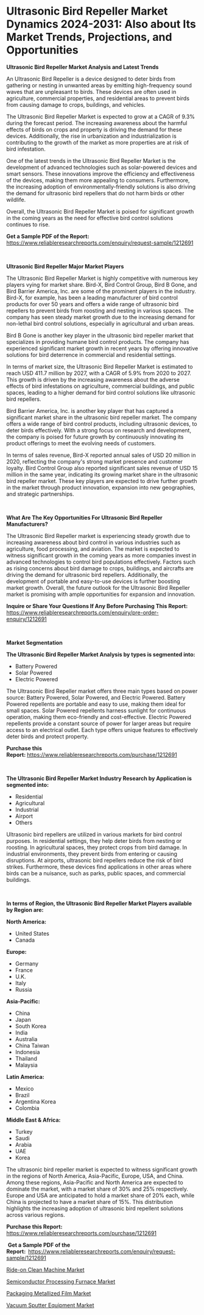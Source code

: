 <p><h1>Ultrasonic Bird Repeller Market Dynamics 2024-2031: Also about Its Market Trends, Projections, and Opportunities</h1></p><p><strong>Ultrasonic Bird Repeller Market Analysis and Latest Trends</strong></p>
<p><p>An Ultrasonic Bird Repeller is a device designed to deter birds from gathering or nesting in unwanted areas by emitting high-frequency sound waves that are unpleasant to birds. These devices are often used in agriculture, commercial properties, and residential areas to prevent birds from causing damage to crops, buildings, and vehicles.</p><p>The Ultrasonic Bird Repeller Market is expected to grow at a CAGR of 9.3% during the forecast period. The increasing awareness about the harmful effects of birds on crops and property is driving the demand for these devices. Additionally, the rise in urbanization and industrialization is contributing to the growth of the market as more properties are at risk of bird infestation.</p><p>One of the latest trends in the Ultrasonic Bird Repeller Market is the development of advanced technologies such as solar-powered devices and smart sensors. These innovations improve the efficiency and effectiveness of the devices, making them more appealing to consumers. Furthermore, the increasing adoption of environmentally-friendly solutions is also driving the demand for ultrasonic bird repellers that do not harm birds or other wildlife.</p><p>Overall, the Ultrasonic Bird Repeller Market is poised for significant growth in the coming years as the need for effective bird control solutions continues to rise.</p></p>
<p><strong>Get a Sample PDF of the Report:&nbsp;</strong> <a href="https://www.reliableresearchreports.com/enquiry/request-sample/1212691">https://www.reliableresearchreports.com/enquiry/request-sample/1212691</a></p>
<p>&nbsp;</p>
<p><strong>Ultrasonic Bird Repeller Major Market Players</strong></p>
<p><p>The Ultrasonic Bird Repeller Market is highly competitive with numerous key players vying for market share. Bird-X, Bird Control Group, Bird B Gone, and Bird Barrier America, Inc. are some of the prominent players in the industry. Bird-X, for example, has been a leading manufacturer of bird control products for over 50 years and offers a wide range of ultrasonic bird repellers to prevent birds from roosting and nesting in various spaces. The company has seen steady market growth due to the increasing demand for non-lethal bird control solutions, especially in agricultural and urban areas.</p><p>Bird B Gone is another key player in the ultrasonic bird repeller market that specializes in providing humane bird control products. The company has experienced significant market growth in recent years by offering innovative solutions for bird deterrence in commercial and residential settings.</p><p>In terms of market size, the Ultrasonic Bird Repeller Market is estimated to reach USD 411.7 million by 2027, with a CAGR of 5.9% from 2020 to 2027. This growth is driven by the increasing awareness about the adverse effects of bird infestations on agriculture, commercial buildings, and public spaces, leading to a higher demand for bird control solutions like ultrasonic bird repellers.</p><p>Bird Barrier America, Inc. is another key player that has captured a significant market share in the ultrasonic bird repeller market. The company offers a wide range of bird control products, including ultrasonic devices, to deter birds effectively. With a strong focus on research and development, the company is poised for future growth by continuously innovating its product offerings to meet the evolving needs of customers.</p><p>In terms of sales revenue, Bird-X reported annual sales of USD 20 million in 2020, reflecting the company's strong market presence and customer loyalty. Bird Control Group also reported significant sales revenue of USD 15 million in the same year, indicating its growing market share in the ultrasonic bird repeller market. These key players are expected to drive further growth in the market through product innovation, expansion into new geographies, and strategic partnerships.</p></p>
<p>&nbsp;</p>
<p><strong>What Are The Key Opportunities For Ultrasonic Bird Repeller Manufacturers?</strong></p>
<p><p>The Ultrasonic Bird Repeller market is experiencing steady growth due to increasing awareness about bird control in various industries such as agriculture, food processing, and aviation. The market is expected to witness significant growth in the coming years as more companies invest in advanced technologies to control bird populations effectively. Factors such as rising concerns about bird damage to crops, buildings, and aircrafts are driving the demand for ultrasonic bird repellers. Additionally, the development of portable and easy-to-use devices is further boosting market growth. Overall, the future outlook for the Ultrasonic Bird Repeller market is promising with ample opportunities for expansion and innovation.</p></p>
<p><strong>Inquire or Share Your Questions If Any Before Purchasing This Report:</strong> <a href="https://www.reliableresearchreports.com/enquiry/pre-order-enquiry/1212691">https://www.reliableresearchreports.com/enquiry/pre-order-enquiry/1212691</a></p>
<p>&nbsp;</p>
<p><strong>Market Segmentation</strong></p>
<p><strong>The Ultrasonic Bird Repeller Market Analysis by types is segmented into:</strong></p>
<p><ul><li>Battery Powered</li><li>Solar Powered</li><li>Electric Powered</li></ul></p>
<p><p>The Ultrasonic Bird Repeller market offers three main types based on power source: Battery Powered, Solar Powered, and Electric Powered. Battery Powered repellents are portable and easy to use, making them ideal for small spaces. Solar Powered repellents harness sunlight for continuous operation, making them eco-friendly and cost-effective. Electric Powered repellents provide a constant source of power for larger areas but require access to an electrical outlet. Each type offers unique features to effectively deter birds and protect property.</p></p>
<p><strong>Purchase this Report:&nbsp;</strong><a href="https://www.reliableresearchreports.com/purchase/1212691">https://www.reliableresearchreports.com/purchase/1212691</a></p>
<p>&nbsp;</p>
<p><strong>The Ultrasonic Bird Repeller Market Industry Research by Application is segmented into:</strong></p>
<p><ul><li>Residential</li><li>Agricultural</li><li>Industrial</li><li>Airport</li><li>Others</li></ul></p>
<p><p>Ultrasonic bird repellers are utilized in various markets for bird control purposes. In residential settings, they help deter birds from nesting or roosting. In agricultural spaces, they protect crops from bird damage. In industrial environments, they prevent birds from entering or causing disruptions. At airports, ultrasonic bird repellers reduce the risk of bird strikes. Furthermore, these devices find applications in other areas where birds can be a nuisance, such as parks, public spaces, and commercial buildings.</p></p>
<p>&nbsp;</p>
<p><strong>In terms of Region, the Ultrasonic Bird Repeller Market Players available by Region are:</strong></p>
<p>
    <p> <strong> North America: </strong>
        <ul>
            <li>United States</li>
            <li>Canada</li>
        </ul>
        </p> 
    <p> <strong> Europe: </strong>
        <ul>
            <li>Germany</li>
            <li>France</li>
            <li>U.K.</li>
            <li>Italy</li>
            <li>Russia</li>
        </ul>
        </p> 
    <p> <strong> Asia-Pacific: </strong>
        <ul>
            <li>China</li>
            <li>Japan</li>
            <li>South Korea</li>
            <li>India</li>
            <li>Australia</li>
            <li>China Taiwan</li>
            <li>Indonesia</li>
            <li>Thailand</li>
            <li>Malaysia</li>
        </ul>
        </p> 
    <p> <strong> Latin America: </strong>
        <ul>
            <li>Mexico</li>
            <li>Brazil</li>
            <li>Argentina Korea</li>
            <li>Colombia</li>
        </ul>
        </p> 
    <p> <strong> Middle East & Africa: </strong>
        <ul>
            <li>Turkey</li>
            <li>Saudi</li>
            <li>Arabia</li>
            <li>UAE</li>
            <li>Korea</li>
        </ul>
    </p>
    </p>
<p><p>The ultrasonic bird repeller market is expected to witness significant growth in the regions of North America, Asia-Pacific, Europe, USA, and China. Among these regions, Asia-Pacific and North America are expected to dominate the market, with a market share of 30% and 25% respectively. Europe and USA are anticipated to hold a market share of 20% each, while China is projected to have a market share of 15%. This distribution highlights the increasing adoption of ultrasonic bird repellent solutions across various regions.</p></p>
<p><strong>Purchase this Report: </strong><a href="https://www.reliableresearchreports.com/purchase/1212691">https://www.reliableresearchreports.com/purchase/1212691</a></p>
<p>&nbsp;<strong>Get a Sample PDF of the Report:&nbsp;&nbsp;</strong><a href="https://www.reliableresearchreports.com/enquiry/request-sample/1212691">https://www.reliableresearchreports.com/enquiry/request-sample/1212691</a></p>
<p><strong></strong></p>
<p><p><a href="https://github.com/NorbertYates/Market-Research-Report-List-3/blob/main/ride-on-clean-machine-market.md">Ride-on Clean Machine Market</a></p><p><a href="https://github.com/prosalinda88/Market-Research-Report-List-3/blob/main/semiconductor-processing-furnace-market.md">Semiconductor Processing Furnace Market</a></p><p><a href="https://github.com/globismark/Market-Research-Report-List-2/blob/main/packaging-metallized-film-market.md">Packaging Metallized Film Market</a></p><p><a href="https://github.com/bobicer/Market-Research-Report-List-2/blob/main/vacuum-sputter-equipment-market.md">Vacuum Sputter Equipment Market</a></p></p>